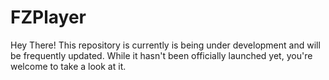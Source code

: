# FZPlayer
Hey There! This repository is currently is being under development and will be frequently updated. While it hasn't been officially launched yet, you're welcome to take a look at it. 
